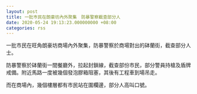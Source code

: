 ```yaml
---
layout: post
title: 一批巿民在朗豪坊內外聚集　防暴警察截查部分人
date: 2020-05-24 19:13:23.000000000 +08:00
categories: rss
---
```


一批巿民在旺角朗豪坊商場內外聚集，防暴警察於商場對出的砵蘭街，截查部分人士。

防暴警察於砵蘭街一間餐廳外，拉起封鎖線，截查部份巿民，部分警員持槍及盾牌戒備。附近馬路一度被幾個發泡膠箱阻塞，其後有工程車到場吊走。

而在商場內，幾個樓層都有巿民站在圍欄邊，部分人高叫口號。
